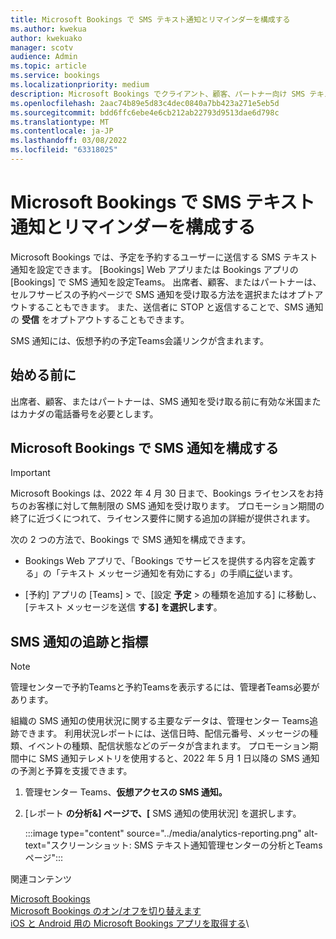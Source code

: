 ```yaml
---
title: Microsoft Bookings で SMS テキスト通知とリマインダーを構成する
ms.author: kwekua
author: kwekuako
manager: scotv
audience: Admin
ms.topic: article
ms.service: bookings
ms.localizationpriority: medium
description: Microsoft Bookings でクライアント、顧客、パートナー向け SMS テキスト通知を構成する方法について説明します。
ms.openlocfilehash: 2aac74b89e5d83c4dec0840a7bb423a271e5eb5d
ms.sourcegitcommit: bdd6ffc6ebe4e6cb212ab22793d9513dae6d798c
ms.translationtype: MT
ms.contentlocale: ja-JP
ms.lasthandoff: 03/08/2022
ms.locfileid: "63318025"
---
```

# <a name="configure-sms-text-notifications-and-reminders-in-microsoft-bookings"></a>Microsoft Bookings で SMS テキスト通知とリマインダーを構成する

Microsoft Bookings では、予定を予約するユーザーに送信する SMS テキスト通知を設定できます。 [Bookings] Web アプリまたは Bookings アプリの [Bookings] で SMS 通知を設定Teams。 出席者、顧客、またはパートナーは、セルフサービスの予約ページで SMS 通知を受け取る方法を選択またはオプトアウトすることもできます。 また、送信者に STOP と返信することで、SMS 通知の **受信** をオプトアウトすることもできます。

SMS 通知には、仮想予約の予定Teams会議リンクが含まれます。

## <a name="before-you-begin"></a>始める前に

出席者、顧客、またはパートナーは、SMS 通知を受け取る前に有効な米国またはカナダの電話番号を必要とします。

## <a name="configure-sms-notification-in-microsoft-bookings"></a>Microsoft Bookings で SMS 通知を構成する

> [!IMPORTANT]
> Microsoft Bookings は、2022 年 4 月 30 日まで、Bookings ライセンスをお持ちのお客様に対して無制限の SMS 通知を受け取ります。 プロモーション期間の終了に近づくにつれて、ライセンス要件に関する追加の詳細が提供されます。

次の 2 つの方法で、Bookings で SMS 通知を構成できます。

- Bookings Web アプリで、「Bookings でサービスを提供する内容を定義する」の「テキスト メッセージ通知を有効にする」の手順[に従](define-service-offerings.md)います。

- [予約] アプリの [Teams]  >  で、[設定 **予定** > の種類を追加する] に移動し、[テキスト メッセージを送信 **する] を選択します**。

## <a name="tracking-and-metrics-for-sms-notifications"></a>SMS 通知の追跡と指標

> [!NOTE]
> 管理センターで予約Teamsと予約Teamsを表示するには、管理者Teams必要があります。

組織の SMS 通知の使用状況に関する主要なデータは、管理センター Teams追跡できます。 利用状況レポートには、送信日時、配信元番号、メッセージの種類、イベントの種類、配信状態などのデータが含まれます。 プロモーション期間中に SMS 通知テレメトリを使用すると、2022 年 5 月 1 日以降の SMS 通知の予測と予算を支援できます。

1. 管理センター Teams、**仮想アクセスの SMS 通知。**

2. [レポート **の分析&] ページで、[** SMS 通知の使用状況] を選択します。

    :::image type="content" source="../media/analytics-reporting.png" alt-text="スクリーンショット: SMS テキスト通知管理センターの分析とTeamsページ":::

関連コンテンツ

[Microsoft Bookings](bookings-overview.md)\
[Microsoft Bookings のオン/オフを切り替えます](turn-bookings-on-or-off.md)\
[iOS と Android 用の Microsoft Bookings アプリを取得する](get-bookings-app.md)\
